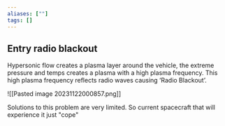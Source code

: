 ```yaml
---
aliases: [""]
tags: []
---
```


## Entry radio blackout

Hypersonic flow creates a plasma layer around the vehicle, the extreme pressure and temps creates a plasma with a high plasma frequency. This high plasma frequency reflects radio waves causing ‘Radio Blackout’.

![[Pasted image 20231122000857.png]]

Solutions to this problem are very limited. So current spacecraft that will experience it just "cope"
